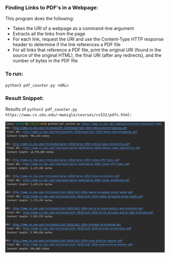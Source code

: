 ### Finding Links to PDF's in a Webpage:
This program does the following:

* Takes the URI of a webpage as a command-line argument
* Extracts all the links from the page
* For each link, request the URI and use the Content-Type HTTP response header to determine if the link references a PDF file
* For all links that reference a PDF file, print the original URI (found in the source of the original HTML), the final URI (after any redirects), and the number of bytes in the PDF file.

### To run:
`python3 pdf_counter.py <URL>`


### Result Snippet:
Results of `python3 pdf_counter.py https://www.cs.odu.edu/~mweigle/courses/cs532/pdfs.html`:

![\label{fig:firstURI}](url1.jpg)
